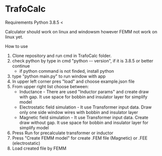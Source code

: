 # TrafoCalc

Requirements
Python 3.8.5 <

Calculator should work on linux and windowsm
however FEMM not work on linux yet. 

How to use

1. Clone repository and run cmd in TrafoCalc folder.
2. check python by type in cmd "python -- version", if it is 3.8.5
or better continue
    - if python command is not finded, install python
3. type "python main.py" to run window with app
4. In upper left corner pres "load" and choose example.json file
5. From upper right list choose between:
    - Inductance - There are used "Inductor params" and create draw with gap.
    It use space for bobbin and insulator layer for simplify model
    - Electrostatic field simulation - It use Transformer input data. Draw only one side window wires
    with bobbin and insulator layer
    - Magnetic field simulation - It use Transformer input data. Create draw without gap.
    It use space for bobbin and insulator layer for simplify model
6. Press Run for precalculate transformer or inductor
7. Press "Create FEMM model" for create .FEM file (Magnetic)
 or .FEE (electrostatic)
8. Load created file by FEMM